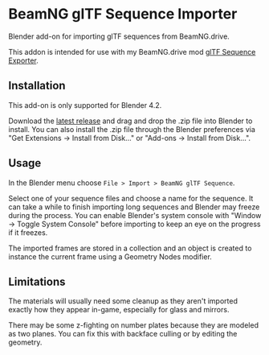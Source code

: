 # BeamNG glTF Sequence Importer

Blender add-on for importing glTF sequences from BeamNG.drive.

This addon is intended for use with my BeamNG.drive mod [glTF Sequence Exporter](https://github.com/oli-caon/beamng-gltf-sequence-exporter).

## Installation

This add-on is only supported for Blender 4.2.

Download the [latest release](https://github.com/oli-caon/beamng-gltf-sequence-importer/releases) and drag and drop the .zip file into Blender to install. You can also install the .zip file through the Blender preferences via "Get Extensions -> Install from Disk..." or "Add-ons -> Install from Disk...".

## Usage

In the Blender menu choose
`File > Import > BeamNG glTF Sequence`.

Select one of your sequence files and choose a name for the sequence. It can take a while to finish importing long sequences and Blender may freeze during the process. You can enable Blender's system console with "Window -> Toggle System Console" before importing to keep an eye on the progress if it freezes.

The imported frames are stored in a collection and an object is created to instance the current frame using a Geometry Nodes modifier.

## Limitations

The materials will usually need some cleanup as they aren't imported exactly how they appear in-game, especially for glass and mirrors.

There may be some z-fighting on number plates because they are modeled as two planes. You can fix this with backface culling or by editing the geometry.
